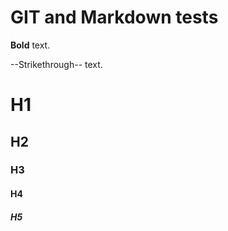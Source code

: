 # GIT and Markdown tests


**Bold** text.

--Strikethrough-- text.

# H1

## H2

### H3

#### H4

##### H5
